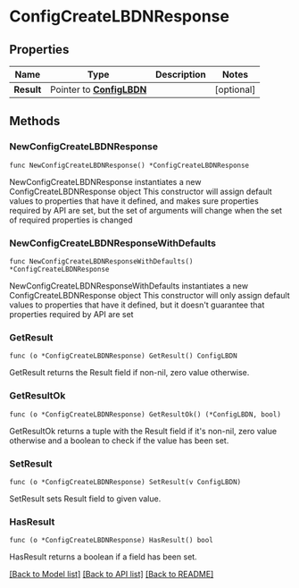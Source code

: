 # ConfigCreateLBDNResponse

## Properties

Name | Type | Description | Notes
------------ | ------------- | ------------- | -------------
**Result** | Pointer to [**ConfigLBDN**](ConfigLBDN.md) |  | [optional] 

## Methods

### NewConfigCreateLBDNResponse

`func NewConfigCreateLBDNResponse() *ConfigCreateLBDNResponse`

NewConfigCreateLBDNResponse instantiates a new ConfigCreateLBDNResponse object
This constructor will assign default values to properties that have it defined,
and makes sure properties required by API are set, but the set of arguments
will change when the set of required properties is changed

### NewConfigCreateLBDNResponseWithDefaults

`func NewConfigCreateLBDNResponseWithDefaults() *ConfigCreateLBDNResponse`

NewConfigCreateLBDNResponseWithDefaults instantiates a new ConfigCreateLBDNResponse object
This constructor will only assign default values to properties that have it defined,
but it doesn't guarantee that properties required by API are set

### GetResult

`func (o *ConfigCreateLBDNResponse) GetResult() ConfigLBDN`

GetResult returns the Result field if non-nil, zero value otherwise.

### GetResultOk

`func (o *ConfigCreateLBDNResponse) GetResultOk() (*ConfigLBDN, bool)`

GetResultOk returns a tuple with the Result field if it's non-nil, zero value otherwise
and a boolean to check if the value has been set.

### SetResult

`func (o *ConfigCreateLBDNResponse) SetResult(v ConfigLBDN)`

SetResult sets Result field to given value.

### HasResult

`func (o *ConfigCreateLBDNResponse) HasResult() bool`

HasResult returns a boolean if a field has been set.


[[Back to Model list]](../README.md#documentation-for-models) [[Back to API list]](../README.md#documentation-for-api-endpoints) [[Back to README]](../README.md)


